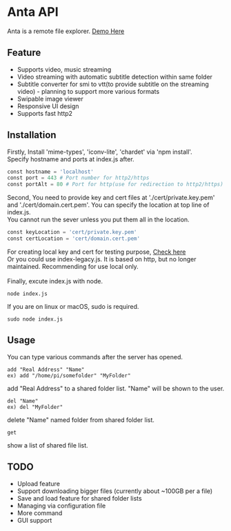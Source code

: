 # Anta API
Anta is a remote file explorer. [Demo Here](https://kickback.party)
## Feature 
- Supports video, music streaming<br>
- Video streaming with automatic subtitle detection within same folder<br>
- Subtitle converter for smi to vtt(to provide subtitle on the streaming video) - planning to support more various formats<br>
- Swipable image viewer<br>
- Responsive UI design<br>
- Supports fast http2<br>

## Installation 
Firstly, Install 'mime-types', 'iconv-lite', 'chardet' via 'npm install'. <br>
Specify hostname and ports at index.js after.
```python
const hostname = 'localhost' 
const port = 443 # Port number for http2/https
const portAlt = 80 # Port for http(use for redirection to http2/https)
```
Second, You need to provide key and cert files at './cert/private.key.pem' and './cert/domain.cert.pem'. You can specify the location at top line of index.js.<br>
You cannot run the sever unless you put them all in the location.<br>
```python
const keyLocation = 'cert/private.key.pem'
const certLocation = 'cert/domain.cert.pem'
```
For creating local key and cert for testing purpose, [Check here](https://gist.github.com/cecilemuller/9492b848eb8fe46d462abeb26656c4f8)<br>
Or you could use index-legacy.js. It is based on http, but no longer maintained. Recommending for use local only.<br><br>
Finally, excute index.js with node.
```
node index.js
```
If you are on linux or macOS, sudo is required.
```
sudo node index.js
```

## Usage
You can type various commands after the server has opened. 
```
add "Real Address" "Name"
ex) add "/home/pi/somefolder" "MyFolder"
```
add "Real Address" to a shared folder list. "Name" will be shown to the user.
```
del "Name"
ex) del "MyFolder"
```
delete "Name" named folder from shared folder list.
```
get
```
show a list of shared file list.


## TODO
- Upload feature
- Support downloading bigger files (currently about ~100GB per a file)
- Save and load feature for shared folder lists
- Managing via configuration file
- More command
- GUI support
